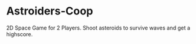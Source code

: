 # Astroiders-Coop
2D Space Game for 2 Players. Shoot asteroids to survive waves and get a highscore.

